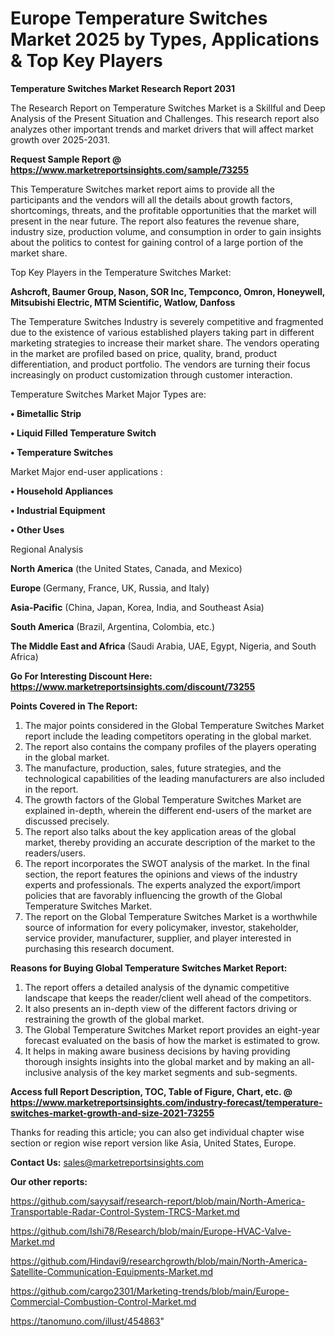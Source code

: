 # Europe Temperature Switches Market 2025 by Types, Applications & Top Key Players

<strong>Temperature Switches Market Research Report 2031</strong>

The Research Report on Temperature Switches Market is a Skillful and Deep Analysis of the Present Situation and Challenges. This research report also analyzes other important trends and market drivers that will affect market growth over 2025-2031.

<strong>Request Sample Report @ <a href=https://www.marketreportsinsights.com/sample/73255>https://www.marketreportsinsights.com/sample/73255</a></strong>

This Temperature Switches market report aims to provide all the participants and the vendors will all the details about growth factors, shortcomings, threats, and the profitable opportunities that the market will present in the near future. The report also features the revenue share, industry size, production volume, and consumption in order to gain insights about the politics to contest for gaining control of a large portion of the market share.

Top Key Players in the Temperature Switches Market:

<strong>Ashcroft, Baumer Group, Nason, SOR Inc, Tempconco, Omron, Honeywell, Mitsubishi Electric, MTM Scientific, Watlow, Danfoss</strong>

The Temperature Switches Industry is severely competitive and fragmented due to the existence of various established players taking part in different marketing strategies to increase their market share. The vendors operating in the market are profiled based on price, quality, brand, product differentiation, and product portfolio. The vendors are turning their focus increasingly on product customization through customer interaction.

Temperature Switches Market Major Types are:

<strong>• Bimetallic Strip

• Liquid Filled Temperature Switch

• Temperature Switches</strong>

Market Major end-user applications :

<strong>• Household Appliances

• Industrial Equipment

• Other Uses</strong>

Regional Analysis

</u><strong><b>North America</b></strong> (the United States, Canada, and Mexico)

<strong><b>Europe </b></strong>(Germany, France, UK, Russia, and Italy)

<strong><b>Asia-Pacific</b></strong> (China, Japan, Korea, India, and Southeast Asia)

<strong><b>South America</b></strong> (Brazil, Argentina, Colombia, etc.)

<strong><b>The Middle East and Africa</b></strong> (Saudi Arabia, UAE, Egypt, Nigeria, and South Africa)

<strong>Go For Interesting Discount Here: <a href=https://www.marketreportsinsights.com/discount/73255>https://www.marketreportsinsights.com/discount/73255</a></strong>

<strong>Points Covered in The Report:</strong>
<ol>
  <li>The major points considered in the Global Temperature Switches Market report include the leading competitors operating in the global market.</li>
  <li>The report also contains the company profiles of the players operating in the global market.</li>
  <li>The manufacture, production, sales, future strategies, and the technological capabilities of the leading manufacturers are also included in the report.</li>
  <li>The growth factors of the Global Temperature Switches Market are explained in-depth, wherein the different end-users of the market are discussed precisely.</li>
  <li>The report also talks about the key application areas of the global market, thereby providing an accurate description of the market to the readers/users.</li>
  <li>The report incorporates the SWOT analysis of the market. In the final section, the report features the opinions and views of the industry experts and professionals. The experts analyzed the export/import policies that are favorably influencing the growth of the Global Temperature Switches Market.</li>
  <li>The report on the Global Temperature Switches Market is a worthwhile source of information for every policymaker, investor, stakeholder, service provider, manufacturer, supplier, and player interested in purchasing this research document.</li>
</ol>
<strong>Reasons for Buying Global Temperature Switches Market Report:</strong>

<ol>
  <li>The report offers a detailed analysis of the dynamic competitive landscape that keeps the reader/client well ahead of the competitors.</li>
  <li>It also presents an in-depth view of the different factors driving or restraining the growth of the global market.</li>
  <li>The Global Temperature Switches Market report provides an eight-year forecast evaluated on the basis of how the market is estimated to grow.</li>
  <li>It helps in making aware business decisions by having providing thorough insights insights into the global market and by making an all-inclusive analysis of the key market segments and sub-segments.</li>
</ol>
<strong>Access full Report Description, TOC, Table of Figure, Chart, etc. @ <a href=https://www.marketreportsinsights.com/industry-forecast/temperature-switches-market-growth-and-size-2021-73255>https://www.marketreportsinsights.com/industry-forecast/temperature-switches-market-growth-and-size-2021-73255</a></strong>


Thanks for reading this article; you can also get individual chapter wise section or region wise report version like Asia, United States, Europe.

<strong>Contact Us:</strong>
sales@marketreportsinsights.com

<strong>Our other reports:</strong>

<a href=https://github.com/sayysaif/research-report/blob/main/North-America-Transportable-Radar-Control-System-TRCS-Market.md>https://github.com/sayysaif/research-report/blob/main/North-America-Transportable-Radar-Control-System-TRCS-Market.md</a>

<a href=https://github.com/Ishi78/Research/blob/main/Europe-HVAC-Valve-Market.md>https://github.com/Ishi78/Research/blob/main/Europe-HVAC-Valve-Market.md</a>

<a href=https://github.com/Hindavi9/researchgrowth/blob/main/North-America-Satellite-Communication-Equipments-Market.md>https://github.com/Hindavi9/researchgrowth/blob/main/North-America-Satellite-Communication-Equipments-Market.md</a>

<a href=https://github.com/cargo2301/Marketing-trends/blob/main/Europe-Commercial-Combustion-Control-Market.md>https://github.com/cargo2301/Marketing-trends/blob/main/Europe-Commercial-Combustion-Control-Market.md</a>

<a href=https://tanomuno.com/illust/454863>https://tanomuno.com/illust/454863</a>"

